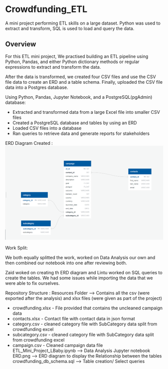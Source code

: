 # Crowdfunding_ETL

A mini project performing ETL skills on a large dataset. Python was used to extract and transform, SQL is used to load and query the data.

## Overview 

For this ETL mini project, We practised building an ETL pipeline using Python, Pandas, and either Python dictionary methods or regular expressions to extract and transform the data.

After the data is transformed, we created four CSV files and use the CSV file data to create an ERD and a table schema. Finally, uploaded the CSV file data into a Postgres database.

Using Python, Pandas, Jupyter Notebook, and a PostgreSQL(pgAdmin) database:

 * Extracted and transformed data from a large Excel file into smaller CSV files
 * Created a PostgreSQL database and tables by using an ERD
 * Loaded CSV files into a database
 * Ran queries to retrieve data and generate reports for stakeholders

 ERD Diagram Created :
 ![ERD](ERD.png)
 
 Work Split:
  
 We both equally splitted the work, worked on Data Analysis our own and then combined our notebook into one after reviewing both.
 
 Zaid woked on creating th ERD diagram and Lintu worked on SQL queries to create the tables. We had some issues while importing the data that we were able to fix ourselves.
 
 Repository Structure : 
 Resources Folder --> Contains all the csv (were exported after the analysis) and xlsx files (were given as part of the project)
  * crowdfunding.xlsx - File provided that contains the uncleaned campaign data
  * contacts.xlsx - Contact file with contact data in json format
  * category.csv - cleaned category file with SubCategory data split from crowdfunding excel
  * subcategory.csv - cleaned category file with SubCategory data split from crowdfunding excel
  * campaign.csv - Cleaned campaign data file
 ETL_Mini_Project_LBaby.ipynb --> Data Analysis Jupyter notebook
 ERD.png --> ERD diagram to display the Relationship between the tables
 crowdfunding_db_schema.sql --> Table creation/ Select queries
